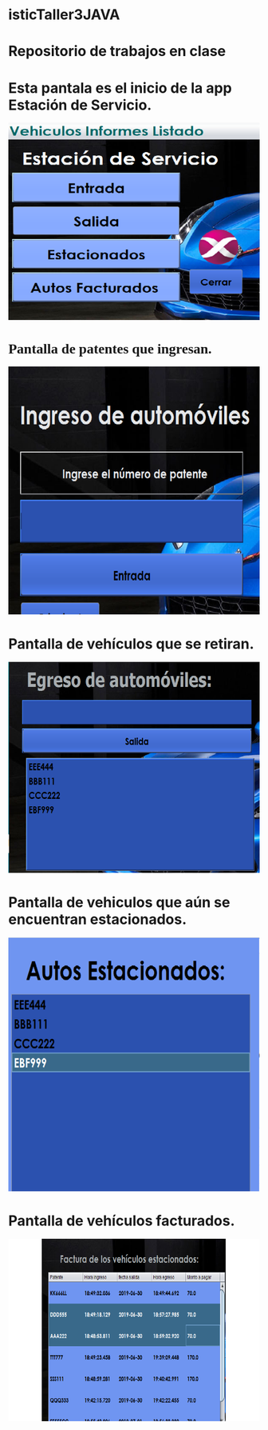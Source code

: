 # isticTaller3JAVA
 <!DOCTYPE html>
<html>
 <head>
   <link href="https://fonts.googleapis.com/css?family=Playfair+Display&display=swap" rel="stylesheet">

 </head>
<body>      
<h1> Repositorio de trabajos en clase </h1>
<h1>Esta pantala es el inicio de la app Estación de Servicio.</h1>

   
![solarized vim](https://github.com/gbon89/isticTaller3JAVA/blob/master/img/principal.png)

<h1 style="font-family:verdana;">Pantalla de patentes que ingresan.</h1>

![solarized vim](https://github.com/gbon89/isticTaller3JAVA/blob/master/img/entrada.png)

<h1>Pantalla de vehículos que se retiran.</h1>

![solarized vim](https://github.com/gbon89/isticTaller3JAVA/blob/master/img/Salida.png)

<h1>Pantalla de vehiculos que aún se encuentran estacionados.</h1>

![solarized vim](https://github.com/gbon89/isticTaller3JAVA/blob/master/img/estacionados.png)

<h1>Pantalla de vehículos facturados.</h1>

![solarized vim](https://github.com/gbon89/isticTaller3JAVA/blob/master/img/facturado.png)

</body>
</html>


